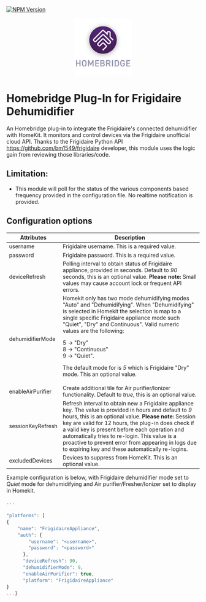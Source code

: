 [![NPM Version](https://img.shields.io/npm/v/homebridge-frigidaire-dehumidifier.svg?style=flat-square)](https://www.npmjs.com/package/homebridge-frigidaire-dehumidifier)


<p align="center">
 
<img src="https://github.com/homebridge/branding/raw/master/logos/homebridge-wordmark-logo-vertical.png" width="150">

</p>


# Homebridge Plug-In for Frigidaire Dehumidifier
An Homebridge plug-in to integrate the Frigidaire's connected dehumidifier with HomeKit. It monitors and control devices via the Frigidaire unofficial cloud API. Thanks to the Frigidaire Python API  https://github.com/bm1549/frigidaire developer, this module uses the logic gain from reviewing those libraries/code.

## Limitation:
* This module will poll for the status of the various components based frequency provided in the configuration file. No realtime notification is provided.


## Configuration options

| Attributes        | Description                                                                                                              |
| ----------------- | ------------------------------------------------------------------------------------------------------------------------ |
| username              | Frigidaire username. This is a required value.                    |
| password              | Frigidaire password. This is a required value.                                                                 |
| deviceRefresh        | Polling interval to obtain status of Frigidaire appliance, provided in seconds. Default to <i>90</i> seconds, this is an optional value. <b>Please note:</b> Small values may cause account lock or frequent API errors.                                                                    |
| dehumidifierMode          | Homekit only has two mode dehumidifying modes "Auto" and "Dehumidifying". When "Dehumidifying" is selected in Homekit the selection is map to a single specific Frigidaire appliance mode such "Quiet", "Dry" and Continuous". Valid numeric values are the following: <p>5 -> "Dry"<br>8 -> "Continuous" <br> 9 -> "Quiet". <p>The default mode for is <i>5</i> which is Frigidaire "Dry" mode. This an optional value.  
| enableAirPurifier | Create additional tile for Air purifier/Ionizer functionality. Default to <i>true</i>, this is an optional value.                     
| sessionKeyRefresh        | Refresh interval to obtain new a Frigidaire appliance key. The value is provided in hours and default to <i>9</i> hours, this is an optional value. <b>Please note:</b> Session key are valid for 12 hours, the plug-in does check if a valid key is present before each operation and automatically tries to re-login. This value is a proactive to prevent error from appearing in logs due to expiring key and these automatically re-logins.                                      
| excludedDevices         | Devices to suppress from HomeKit. This is an optional value. | |




Example configuration is below, with Frigidaire dehumidifier mode set to <i>Quiet</i> mode for dehumidifying and Air purifier/Fresher/Ionizer set to display in Homekit. 

```javascript
...

"platforms": [
{
    "name": "FrigidaireAppliance",
    "auth": {
        "username": "<username>",
        "password": "<password>"
      },
      "deviceRefresh": 90,
      "dehumidifierMode": 9,
      "enableAirPurifier": true,
      "platform": "FrigidaireAppliance"
}
...]
